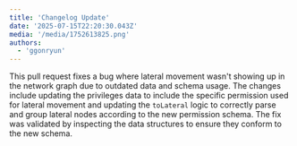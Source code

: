 ```yaml
---
title: 'Changelog Update'
date: '2025-07-15T22:20:30.043Z'
media: '/media/1752613825.png'
authors:
  - 'ggonryun'
---
```


This pull request fixes a bug where lateral movement wasn't showing up in the network graph due to outdated data and schema usage. The changes include updating the privileges data to include the specific permission used for lateral movement and updating the `toLateral` logic to correctly parse and group lateral nodes according to the new permission schema. The fix was validated by inspecting the data structures to ensure they conform to the new schema.
